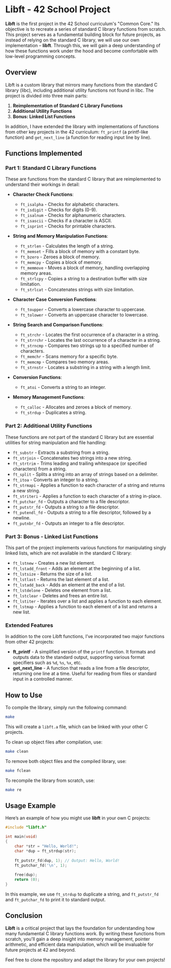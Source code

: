 # Libft - 42 School Project

**Libft** is the first project in the 42 School curriculum's "Common Core." Its objective is to recreate a series of standard C library functions from scratch. This project serves as a fundamental building block for future projects, as instead of relying on the standard C library, we will use our own implementation – **libft**. Through this, we will gain a deep understanding of how these functions work under the hood and become comfortable with low-level programming concepts.

## Overview

Libft is a custom library that mirrors many functions from the standard C library (libc), including additional utility functions not found in libc. The project is divided into three main parts:

1. **Reimplementation of Standard C Library Functions**
2. **Additional Utility Functions**
3. **Bonus: Linked List Functions**

In addition, I have extended the library with implementations of functions from other key projects in the 42 curriculum: `ft_printf` (a printf-like function) and `get_next_line` (a function for reading input line by line).

## Functions Implemented

### Part 1: Standard C Library Functions

These are functions from the standard C library that are reimplemented to understand their workings in detail:

- **Character Check Functions**:
  - `ft_isalpha` - Checks for alphabetic characters.
  - `ft_isdigit` - Checks for digits (0-9).
  - `ft_isalnum` - Checks for alphanumeric characters.
  - `ft_isascii` - Checks if a character is ASCII.
  - `ft_isprint` - Checks for printable characters.

- **String and Memory Manipulation Functions**:
  - `ft_strlen` - Calculates the length of a string.
  - `ft_memset` - Fills a block of memory with a constant byte.
  - `ft_bzero` - Zeroes a block of memory.
  - `ft_memcpy` - Copies a block of memory.
  - `ft_memmove` - Moves a block of memory, handling overlapping memory areas.
  - `ft_strlcpy` - Copies a string to a destination buffer with size limitation.
  - `ft_strlcat` - Concatenates strings with size limitation.

- **Character Case Conversion Functions**:
  - `ft_toupper` - Converts a lowercase character to uppercase.
  - `ft_tolower` - Converts an uppercase character to lowercase.

- **String Search and Comparison Functions**:
  - `ft_strchr` - Locates the first occurrence of a character in a string.
  - `ft_strrchr` - Locates the last occurrence of a character in a string.
  - `ft_strncmp` - Compares two strings up to a specified number of characters.
  - `ft_memchr` - Scans memory for a specific byte.
  - `ft_memcmp` - Compares two memory areas.
  - `ft_strnstr` - Locates a substring in a string with a length limit.

- **Conversion Functions**:
  - `ft_atoi` - Converts a string to an integer.

- **Memory Management Functions**:
  - `ft_calloc` - Allocates and zeroes a block of memory.
  - `ft_strdup` - Duplicates a string.

### Part 2: Additional Utility Functions

These functions are not part of the standard C library but are essential utilities for string manipulation and file handling:

- `ft_substr` - Extracts a substring from a string.
- `ft_strjoin` - Concatenates two strings into a new string.
- `ft_strtrim` - Trims leading and trailing whitespace (or specified characters) from a string.
- `ft_split` - Splits a string into an array of strings based on a delimiter.
- `ft_itoa` - Converts an integer to a string.
- `ft_strmapi` - Applies a function to each character of a string and returns a new string.
- `ft_striteri` - Applies a function to each character of a string in-place.
- `ft_putchar_fd` - Outputs a character to a file descriptor.
- `ft_putstr_fd` - Outputs a string to a file descriptor.
- `ft_putendl_fd` - Outputs a string to a file descriptor, followed by a newline.
- `ft_putnbr_fd` - Outputs an integer to a file descriptor.

### Part 3: Bonus - Linked List Functions

This part of the project implements various functions for manipulating singly linked lists, which are not available in the standard C library:

- `ft_lstnew` - Creates a new list element.
- `ft_lstadd_front` - Adds an element at the beginning of a list.
- `ft_lstsize` - Returns the size of a list.
- `ft_lstlast` - Returns the last element of a list.
- `ft_lstadd_back` - Adds an element at the end of a list.
- `ft_lstdelone` - Deletes one element from a list.
- `ft_lstclear` - Deletes and frees an entire list.
- `ft_lstiter` - Iterates over a list and applies a function to each element.
- `ft_lstmap` - Applies a function to each element of a list and returns a new list.

### Extended Features

In addition to the core Libft functions, I’ve incorporated two major functions from other 42 projects:

- **ft_printf** - A simplified version of the `printf` function. It formats and outputs data to the standard output, supporting various format specifiers such as `%d`, `%s`, `%x`, etc.
- **get_next_line** - A function that reads a line from a file descriptor, returning one line at a time. Useful for reading from files or standard input in a controlled manner.


## How to Use

To compile the library, simply run the following command:

```bash
make
```

This will create a `libft.a` file, which can be linked with your other C projects.

To clean up object files after compilation, use:

```bash
make clean
```

To remove both object files and the compiled library, use:

```bash
make fclean
```

To recompile the library from scratch, use:

```bash
make re
```

## Usage Example

Here’s an example of how you might use **libft** in your own C projects:

```c
#include "libft.h"

int main(void)
{
    char *str = "Hello, World!";
    char *dup = ft_strdup(str);
    
    ft_putstr_fd(dup, 1); // Output: Hello, World!
    ft_putchar_fd('\n', 1);
    
    free(dup);
    return (0);
}
```

In this example, we use `ft_strdup` to duplicate a string, and `ft_putstr_fd` and `ft_putchar_fd` to print it to standard output.

## Conclusion

**Libft** is a critical project that lays the foundation for understanding how many fundamental C library functions work. By writing these functions from scratch, you'll gain a deep insight into memory management, pointer arithmetic, and efficient data manipulation, which will be invaluable for future projects at 42 and beyond.

Feel free to clone the repository and adapt the library for your own projects!
